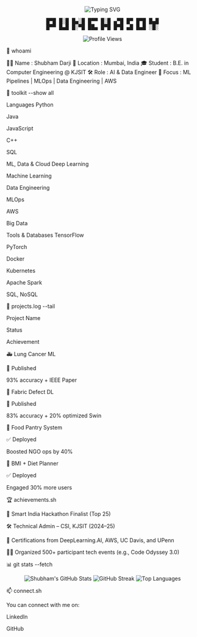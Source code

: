 <!-- HACKER-THEMED README FOR SHUBHAM DARJI -->

<p align="center">
<img src="https://readme-typing-svg.demolab.com?font=Fira+Code&size=24&pause=1000&color=00F7FF&center=true&vCenter=true&width=435&lines=Shubham+Darji;AI+%26+Data+Engineer;Deep+Learning+%7C+MLOps+%7C+Cloud+%7C+Big+Data" alt="Typing SVG" />
</p>

<pre align="center">
█▀█ █░█ █▄░█ █▀▀ █░█ ▄▀█ █▀ █▀█ █▄█
█▀▀ █▄█ █░▀█ ██▄ █▀█ █▀█ ▄█ █▄█ ░█░
</pre>

<p align="center">
<img src="https://komarev.com/ghpvc/?username=shubham7310&label=Profile+Views&color=00f7ff&style=for-the-badge" alt="Profile Views">
</p>

🔐 whoami

👨‍💻  Name      : Shubham Darji
📍  Location  : Mumbai, India
🎓  Student   : B.E. in Computer Engineering @ KJSIT
🛠️  Role      : AI & Data Engineer
🎯  Focus     : ML Pipelines | MLOps | Data Engineering | AWS

🔧 toolkit --show all

Languages
Python

Java

JavaScript

C++

SQL

ML, Data & Cloud
Deep Learning

Machine Learning

Data Engineering

MLOps

AWS

Big Data

Tools & Databases
TensorFlow

PyTorch

Docker

Kubernetes

Apache Spark

SQL, NoSQL

📂 projects.log --tail

Project Name

Status

Achievement

🚑 Lung Cancer ML

📢 Published

93% accuracy + IEEE Paper

🧵 Fabric Defect DL

📢 Published

83% accuracy + 20% optimized Swin

🥫 Food Pantry System

✅ Deployed

Boosted NGO ops by 40%

🧮 BMI + Diet Planner

✅ Deployed

Engaged 30% more users

🏆 achievements.sh

🥇 Smart India Hackathon Finalist (Top 25)

🛠️ Technical Admin – CSI, KJSIT (2024–25)

🧠 Certifications from DeepLearning.AI, AWS, UC Davis, and UPenn

🧑‍🏫 Organized 500+ participant tech events (e.g., Code Odyssey 3.0)

📊 git stats --fetch

<p align="center">
<img src="https://github-readme-stats.vercel.app/api?username=shubham7310&show_icons=true&theme=dark&hide_border=true&count_private=true" alt="Shubham's GitHub Stats"/>
<img src="https://github-readme-streak-stats.herokuapp.com/?user=shubham7310&theme=dark&hide_border=true" alt="GitHub Streak"/>
<img src="https://github-readme-stats.vercel.app/api/top-langs/?username=shubham7310&layout=compact&theme=dark&hide_border=true" alt="Top Languages"/>
</p>

📫 connect.sh

You can connect with me on:

LinkedIn

GitHub
